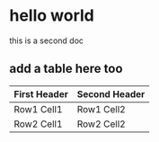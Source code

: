# hello world

this is a second doc

## add a table here too	

First Header  | Second Header 
------------- | ------------- 
Row1 Cell1    | Row1 Cell2    
Row2 Cell1    | Row2 Cell2    
